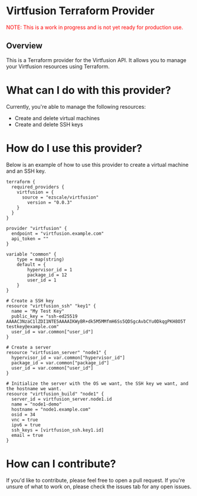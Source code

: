 # Virtfusion Terraform Provider

<p style="color: red">NOTE: This is a work in progress and is not yet ready for production use.</p>


## Overview

This is a Terraform provider for the Virtfusion API. It allows you to manage your Virtfusion resources using Terraform.

# What can I do with this provider?

Currently, you're able to manage the following resources:
* Create and delete virtual machines
* Create and delete SSH keys

# How do I use this provider?

Below is an example of how to use this provider to create a virtual machine and an SSH key.

```hcl
terraform {
  required_providers {
    virtfusion = {
      source = "ezscale/virtfusion"
        version = "0.0.3"
    }
  }
}

provider "virtfusion" {
  endpoint = "virtfusion.example.com"
  api_token = ""
}

variable "common" {
    type = map(string)
    default = {
        hypervisor_id = 1
        package_id = 12
        user_id = 1
    }
}

# Create a SSH key
resource "virtfusion_ssh" "key1" {
  name = "My Test Key"
  public_key = "ssh-ed25519 AAAAC3NzaC1lZDI1NTE5AAAAIKWyBR+dk5M5MMfmH6Ss5QDSgcAvbCYu0DkqgPKH8O5T testkey@example.com"
  user_id = var.common["user_id"]
}

# Create a server
resource "virtfusion_server" "node1" {
  hypervisor_id = var.common["hypervisor_id"]
  package_id = var.common["package_id"]
  user_id = var.common["user_id"]
}

# Initialize the server with the OS we want, the SSH key we want, and the hostname we want.
resource "virtfusion_build" "node1" {
  server_id = virtfusion_server.node1.id
  name = "node1-demo"
  hostname = "node1.example.com"
  osid = 34
  vnc = true
  ipv6 = true
  ssh_keys = [virtfusion_ssh.key1.id]
  email = true
}
```

# How can I contribute?

If you'd like to contribute, please feel free to open a pull request. If you're unsure of what to work on, please check the issues tab for any open issues.